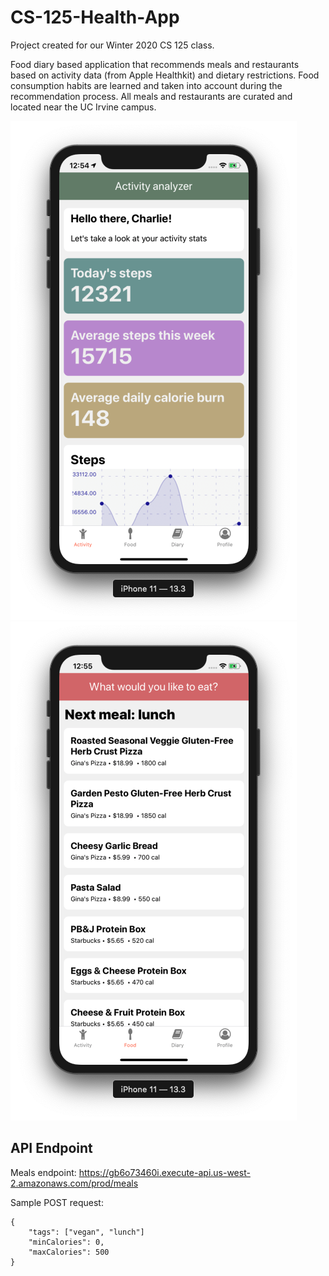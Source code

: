 # CS-125-Health-App

Project created for our Winter 2020 CS 125 class.

Food diary based application that recommends meals and restaurants based on activity data (from Apple Healthkit) and dietary restrictions. Food consumption habits are learned and taken into account during the recommendation process. All meals and restaurants are curated and located near the UC Irvine campus.

![Activity Screen](Activity-screen.png)
![Diary Screen](Diary-screen.png)


## API Endpoint

Meals endpoint: https://gb6o73460i.execute-api.us-west-2.amazonaws.com/prod/meals

Sample POST request:
```
{
	"tags": ["vegan", "lunch"]
	"minCalories": 0,
	"maxCalories": 500
}
```
